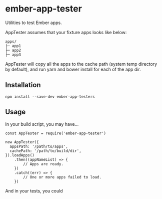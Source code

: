 # ember-app-tester

Utilities to test Ember apps.

AppTester assumes that your fixture apps looks like below:

```
apps/
├─ app1
├─ app2
├─ app3
```

AppTester will copy all the apps to the cache path (system temp directory by default), and run yarn and bower install for each of the app dir.

## Installation

`npm install --save-dev ember-app-testers`

## Usage

In your build script, you may have...

```
const AppTester = require('ember-app-tester')

new AppTester({
  appsPath: '/path/to/apps',
  cachePath: '/path/to/build/dir',
}).loadApps()
	.then((appNameList) => {
		// Apps are ready.
	})
	.catch((err) => {
		// One or more apps failed to load.
	})
```

And in your tests, you could
